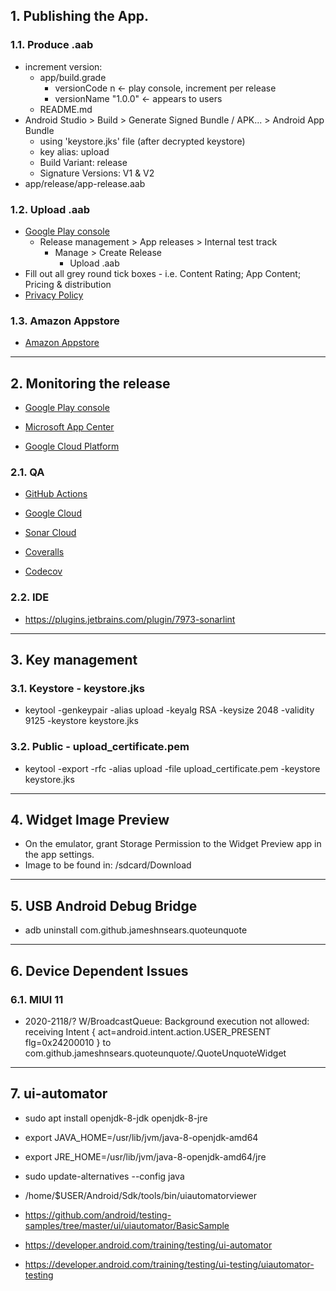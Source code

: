## 1. Publishing the App.

### 1.1. Produce .aab
* increment version:
    * app/build.grade
        * versionCode n         <- play console, increment per release
        * versionName "1.0.0"   <- appears to users
    * README.md
* Android Studio > Build > Generate Signed Bundle / APK... > Android App Bundle 
    * using 'keystore.jks' file (after decrypted keystore)
    * key alias: upload
    * Build Variant: release
    * Signature Versions: V1 & V2
* app/release/app-release.aab

### 1.2. Upload .aab
* [Google Play console](https://play.google.com/apps/publish)
    * Release management > App releases > Internal test track 
        * Manage > Create Release
            * Upload .aab
* Fill out all grey round tick boxes - i.e. Content Rating; App Content; Pricing & distribution
* [Privacy Policy](https://jameshnsears.github.io/quoteunquote/privacy_policy.html)

### 1.3. Amazon Appstore
* [Amazon Appstore](https://developer.amazon.com/apps-and-games)

---

## 2. Monitoring the release
* [Google Play console](https://play.google.com/apps/publish)

* [Microsoft App Center](https://appcenter.ms/users/jameshnsears/apps/QuoteUnquote)

* [Google Cloud Platform](https://console.cloud.google.com/home/dashboard)

### 2.1. QA
* [GitHub Actions](https://github.com/jameshnsears/QuoteUnquote/actions)

* [Google Cloud](https://console.cloud.google.com/)

* [Sonar Cloud](https://sonarcloud.io/dashboard?id=jameshnsears_QuoteUnquote)

* [Coveralls](https://coveralls.io/github/jameshnsears/QuoteUnquote)

* [Codecov](https://codecov.io/gh/jameshnsears/QuoteUnquote)

### 2.2. IDE
* https://plugins.jetbrains.com/plugin/7973-sonarlint

---

## 3. Key management

### 3.1. Keystore - keystore.jks
* keytool -genkeypair -alias upload -keyalg RSA -keysize 2048 -validity 9125 -keystore keystore.jks

### 3.2. Public - upload_certificate.pem
* keytool -export -rfc -alias upload -file upload_certificate.pem -keystore keystore.jks

---

## 4. Widget Image Preview
* On the emulator, grant Storage Permission to the Widget Preview app in the app settings.
* Image to be found in: /sdcard/Download

---

## 5. USB Android Debug Bridge
* adb uninstall com.github.jameshnsears.quoteunquote

---

## 6. Device Dependent Issues

### 6.1. MIUI 11 
* 2020-2118/? W/BroadcastQueue: Background execution not allowed: receiving Intent { act=android.intent.action.USER_PRESENT flg=0x24200010 } to com.github.jameshnsears.quoteunquote/.QuoteUnquoteWidget

---

## 7. ui-automator
* sudo apt install openjdk-8-jdk openjdk-8-jre
* export JAVA_HOME=/usr/lib/jvm/java-8-openjdk-amd64
* export JRE_HOME=/usr/lib/jvm/java-8-openjdk-amd64/jre
* sudo update-alternatives --config java
* /home/$USER/Android/Sdk/tools/bin/uiautomatorviewer

* https://github.com/android/testing-samples/tree/master/ui/uiautomator/BasicSample
* https://developer.android.com/training/testing/ui-automator
* https://developer.android.com/training/testing/ui-testing/uiautomator-testing
